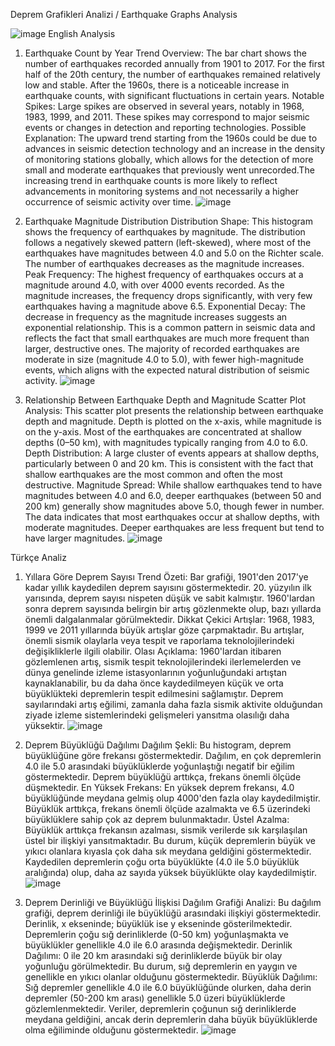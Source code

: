 Deprem Grafikleri Analizi / Earthquake Graphs Analysis

 ![image](https://github.com/user-attachments/assets/fa1a0f33-dd5e-4036-8a2c-34f61c9adeaa)
English Analysis
1. Earthquake Count by Year
Trend Overview: The bar chart shows the number of earthquakes recorded annually from 1901 to 2017. For the first half of the 20th century, the number of earthquakes remained relatively low and stable. After the 1960s, there is a noticeable increase in earthquake counts, with significant fluctuations in certain years.
Notable Spikes: Large spikes are observed in several years, notably in 1968, 1983, 1999, and 2011. These spikes may correspond to major seismic events or changes in detection and reporting technologies.
Possible Explanation: The upward trend starting from the 1960s could be due to advances in seismic detection technology and an increase in the density of monitoring stations globally, which allows for the detection of more small and moderate earthquakes that previously went unrecorded.The increasing trend in earthquake counts is more likely to reflect advancements in monitoring systems and not necessarily a higher occurrence of seismic activity over time.
![image](https://github.com/user-attachments/assets/63e05e34-1463-4af0-8391-14d5e01d158a)

 
2. Earthquake Magnitude Distribution
Distribution Shape: This histogram shows the frequency of earthquakes by magnitude. The distribution follows a negatively skewed pattern (left-skewed), where most of the earthquakes have magnitudes between 4.0 and 5.0 on the Richter scale. The number of earthquakes decreases as the magnitude increases.
Peak Frequency: The highest frequency of earthquakes occurs at a magnitude around 4.0, with over 4000 events recorded. As the magnitude increases, the frequency drops significantly, with very few earthquakes having a magnitude above 6.5.
Exponential Decay: The decrease in frequency as the magnitude increases suggests an exponential relationship. This is a common pattern in seismic data and reflects the fact that small earthquakes are much more frequent than larger, destructive ones. The majority of recorded earthquakes are moderate in size (magnitude 4.0 to 5.0), with fewer high-magnitude events, which aligns with the expected natural distribution of seismic activity.
![image](https://github.com/user-attachments/assets/0f78b8ba-e421-43b8-aabd-057774a3a590)

 
3. Relationship Between Earthquake Depth and Magnitude
Scatter Plot Analysis: This scatter plot presents the relationship between earthquake depth and magnitude. Depth is plotted on the x-axis, while magnitude is on the y-axis. Most of the earthquakes are concentrated at shallow depths (0–50 km), with magnitudes typically ranging from 4.0 to 6.0.
Depth Distribution: A large cluster of events appears at shallow depths, particularly between 0 and 20 km. This is consistent with the fact that shallow earthquakes are the most common and often the most destructive.
Magnitude Spread: While shallow earthquakes tend to have magnitudes between 4.0 and 6.0, deeper earthquakes (between 50 and 200 km) generally show magnitudes above 5.0, though fewer in number. The data indicates that most earthquakes occur at shallow depths, with moderate magnitudes. Deeper earthquakes are less frequent but tend to have larger magnitudes.
![image](https://github.com/user-attachments/assets/cbe86ca3-ae6d-4d07-9cd1-a16a8a508231)

 
Türkçe Analiz
1. Yıllara Göre Deprem Sayısı
Trend Özeti: Bar grafiği, 1901'den 2017'ye kadar yıllık kaydedilen deprem sayısını göstermektedir. 20. yüzyılın ilk yarısında, deprem sayısı nispeten düşük ve sabit kalmıştır. 1960'lardan sonra deprem sayısında belirgin bir artış gözlenmekte olup, bazı yıllarda önemli dalgalanmalar görülmektedir.
Dikkat Çekici Artışlar: 1968, 1983, 1999 ve 2011 yıllarında büyük artışlar göze çarpmaktadır. Bu artışlar, önemli sismik olaylarla veya tespit ve raporlama teknolojilerindeki değişikliklerle ilgili olabilir.
Olası Açıklama: 1960'lardan itibaren gözlemlenen artış, sismik tespit teknolojilerindeki ilerlemelerden ve dünya genelinde izleme istasyonlarının yoğunluğundaki artıştan kaynaklanabilir, bu da daha önce kaydedilmeyen küçük ve orta büyüklükteki depremlerin tespit edilmesini sağlamıştır. Deprem sayılarındaki artış eğilimi, zamanla daha fazla sismik aktivite olduğundan ziyade izleme sistemlerindeki gelişmeleri yansıtma olasılığı daha yüksektir.
![image](https://github.com/user-attachments/assets/5349a6e4-6125-4911-9f83-4a0298870888)

 
2. Deprem Büyüklüğü Dağılımı
Dağılım Şekli: Bu histogram, deprem büyüklüğüne göre frekansı göstermektedir. Dağılım, en çok depremlerin 4.0 ile 5.0 arasındaki büyüklüklerde yoğunlaştığı negatif bir eğilim göstermektedir. Deprem büyüklüğü arttıkça, frekans önemli ölçüde düşmektedir.
En Yüksek Frekans: En yüksek deprem frekansı, 4.0 büyüklüğünde meydana gelmiş olup 4000'den fazla olay kaydedilmiştir. Büyüklük arttıkça, frekans önemli ölçüde azalmakta ve 6.5 üzerindeki büyüklüklere sahip çok az deprem bulunmaktadır.
Üstel Azalma: Büyüklük arttıkça frekansın azalması, sismik verilerde sık karşılaşılan üstel bir ilişkiyi yansıtmaktadır. Bu durum, küçük depremlerin büyük ve yıkıcı olanlara kıyasla çok daha sık meydana geldiğini göstermektedir. Kaydedilen depremlerin çoğu orta büyüklükte (4.0 ile 5.0 büyüklük aralığında) olup, daha az sayıda yüksek büyüklükte olay kaydedilmiştir.
![image](https://github.com/user-attachments/assets/5f08c3c0-f6aa-43c4-9848-6b9b103d77ca)

 
4. Deprem Derinliği ve Büyüklüğü İlişkisi
Dağılım Grafiği Analizi: Bu dağılım grafiği, deprem derinliği ile büyüklüğü arasındaki ilişkiyi göstermektedir. Derinlik, x ekseninde; büyüklük ise y ekseninde gösterilmektedir. Depremlerin çoğu sığ derinliklerde (0-50 km) yoğunlaşmakta ve büyüklükler genellikle 4.0 ile 6.0 arasında değişmektedir.
Derinlik Dağılımı: 0 ile 20 km arasındaki sığ derinliklerde büyük bir olay yoğunluğu görülmektedir. Bu durum, sığ depremlerin en yaygın ve genellikle en yıkıcı olanlar olduğunu göstermektedir.
Büyüklük Dağılımı: Sığ depremler genellikle 4.0 ile 6.0 büyüklüğünde olurken, daha derin depremler (50-200 km arası) genellikle 5.0 üzeri büyüklüklerde gözlemlenmektedir. Veriler, depremlerin çoğunun sığ derinliklerde meydana geldiğini, ancak derin depremlerin daha büyük büyüklüklerde olma eğiliminde olduğunu göstermektedir.
![image](https://github.com/user-attachments/assets/88c90a86-62ff-4862-975f-ae04ad395426)

 
